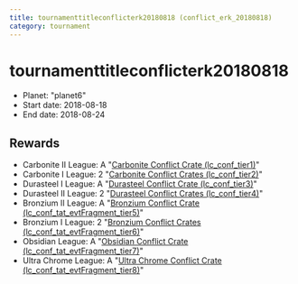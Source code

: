 ```yaml
---
title: tournamenttitleconflicterk20180818 (conflict_erk_20180818)
category: tournament
---
```

# tournamenttitleconflicterk20180818

  * Planet: "planet6"
  * Start date: 2018-08-18
  * End date: 2018-08-24

## Rewards

  * Carbonite II League: A "[Carbonite Conflict Crate (lc_conf_tier1)](lc_conf_tier1.html)"
  * Carbonite I League: 2 "[Carbonite Conflict Crates (lc_conf_tier2)](lc_conf_tier2.html)"
  * Durasteel I League: A "[Durasteel Conflict Crate (lc_conf_tier3)](lc_conf_tier3.html)"
  * Durasteel II League: 2 "[Durasteel Conflict Crates (lc_conf_tier4)](lc_conf_tier4.html)"
  * Bronzium II League: A "[Bronzium Conflict Crate (lc_conf_tat_evtFragment_tier5)](lc_conf_tat_evtFragment_tier5.html)"
  * Bronzium I League: 2 "[Bronzium Conflict Crates (lc_conf_tat_evtFragment_tier6)](lc_conf_tat_evtFragment_tier6.html)"
  * Obsidian League: A "[Obsidian Conflict Crate (lc_conf_tat_evtFragment_tier7)](lc_conf_tat_evtFragment_tier7.html)"
  * Ultra Chrome League: A "[Ultra Chrome Conflict Crate (lc_conf_tat_evtFragment_tier8)](lc_conf_tat_evtFragment_tier8.html)"
